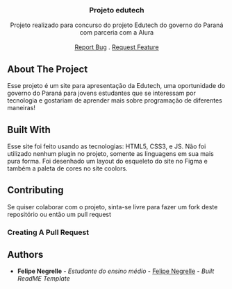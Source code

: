 <br/>
<p align="center">
  <h3 align="center">Projeto edutech</h3>

  <p align="center">
    Projeto realizado para concurso do projeto Edutech do governo do Paraná com parceria com a Alura
    <br/>
    <br/>
    <a href="https://github.com/felipenegrelle/edutech-site/issues">Report Bug</a>
    .
    <a href="https://github.com/felipenegrelle/edutech-site/issues">Request Feature</a>
  </p>
</p>



## About The Project

Esse projeto é um site para apresentação da Edutech, uma oportunidade do governo do Paraná para jovens estudantes que se interessam por tecnologia e gostariam de aprender mais sobre programação de diferentes maneiras!

## Built With

Esse site foi feito usando as tecnologias: HTML5, CSS3, e JS.
Não foi utilizado nenhum plugin no projeto, somente as linguagens em sua mais pura forma. Foi desenhado um layout do esqueleto do site no Figma e também a paleta de cores no site coolors.

## Contributing

Se quiser colaborar com o projeto, sinta-se livre para fazer um fork deste repositório ou então um pull request

### Creating A Pull Request



## Authors

* **Felipe Negrelle** - *Estudante do ensino médio* - [Felipe Negrelle](https://github.com/felipenegrelle/) - *Built ReadME Template*

